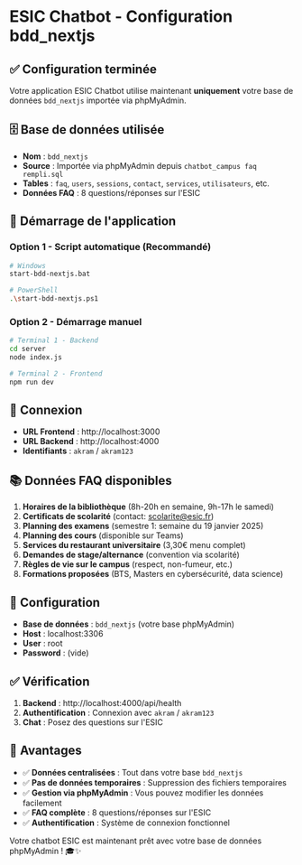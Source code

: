 # ESIC Chatbot - Configuration bdd_nextjs

## ✅ Configuration terminée

Votre application ESIC Chatbot utilise maintenant **uniquement** votre base de données `bdd_nextjs` importée via phpMyAdmin.

## 🗄️ Base de données utilisée

- **Nom** : `bdd_nextjs`
- **Source** : Importée via phpMyAdmin depuis `chatbot_campus faq rempli.sql`
- **Tables** : `faq`, `users`, `sessions`, `contact`, `services`, `utilisateurs`, etc.
- **Données FAQ** : 8 questions/réponses sur l'ESIC

## 🚀 Démarrage de l'application

### Option 1 - Script automatique (Recommandé)
```bash
# Windows
start-bdd-nextjs.bat

# PowerShell
.\start-bdd-nextjs.ps1
```

### Option 2 - Démarrage manuel
```bash
# Terminal 1 - Backend
cd server
node index.js

# Terminal 2 - Frontend
npm run dev
```

## 🔐 Connexion

- **URL Frontend** : http://localhost:3000
- **URL Backend** : http://localhost:4000
- **Identifiants** : `akram` / `akram123`

## 📚 Données FAQ disponibles

1. **Horaires de la bibliothèque** (8h-20h en semaine, 9h-17h le samedi)
2. **Certificats de scolarité** (contact: scolarite@esic.fr)
3. **Planning des examens** (semestre 1: semaine du 19 janvier 2025)
4. **Planning des cours** (disponible sur Teams)
5. **Services du restaurant universitaire** (3,30€ menu complet)
6. **Demandes de stage/alternance** (convention via scolarité)
7. **Règles de vie sur le campus** (respect, non-fumeur, etc.)
8. **Formations proposées** (BTS, Masters en cybersécurité, data science)

## 🔧 Configuration

- **Base de données** : `bdd_nextjs` (votre base phpMyAdmin)
- **Host** : localhost:3306
- **User** : root
- **Password** : (vide)

## ✅ Vérification

1. **Backend** : http://localhost:4000/api/health
2. **Authentification** : Connexion avec `akram` / `akram123`
3. **Chat** : Posez des questions sur l'ESIC

## 🎯 Avantages

- ✅ **Données centralisées** : Tout dans votre base `bdd_nextjs`
- ✅ **Pas de données temporaires** : Suppression des fichiers temporaires
- ✅ **Gestion via phpMyAdmin** : Vous pouvez modifier les données facilement
- ✅ **FAQ complète** : 8 questions/réponses sur l'ESIC
- ✅ **Authentification** : Système de connexion fonctionnel

Votre chatbot ESIC est maintenant prêt avec votre base de données phpMyAdmin ! 🎓✨
